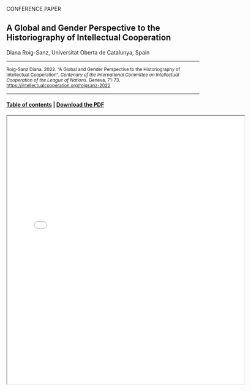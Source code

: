 CONFERENCE PAPER

## A Global and Gender Perspective to the Historiography of Intellectual Cooperation

Diana Roig-Sanz, Universitat Oberta de Catalunya, Spain

<hr>

<small>Roig-Sanz Diana. 2022. “A Global and Gender Perspective to the Historiography of Intellectual Cooperation”. _Centenary of the International Committee on Intellectual Cooperation of the League of Nations_. Geneva, 71-73. https://intellectualcooperation.org/roigsanz-2022</small>

<hr>

#### [Table of contents](url) |  [Download the PDF](url) 

<iframe src="files/" width="620px" height="700px">

  
  
